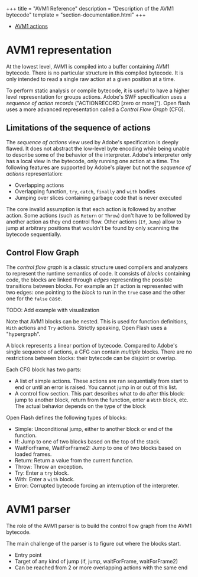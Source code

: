 +++
title = "AVM1 Reference"
description = "Description of the AVM1 bytecode"
template = "section-documentation.html"
+++

- [AVM1 actions](@/documentation/avm1/actions/_index.md)

# AVM1 representation

At the lowest level, AVM1 is compiled into a buffer containing AVM1 bytecode. There is no particular structure in this compiled bytecode. It is only intended to read a single raw action at a given position at a time.

To perform static analysis or compile bytecode, it is useful to have a higher level representation for groups actions. Adobe's SWF specification uses a _sequence of action records_ ("ACTIONRECORD \[zero or more]"). Open flash uses a more advanced representation called a _Control Flow Graph_ (CFG).

## Limitations of the sequence of actions

The _sequence of actions_ view used by Adobe's specification is deeply flawed. It does not abstract the low-level byte encoding while being unable to describe some of the behavior of the interpreter. Adobe's interpreter only has a local view in the bytecode, only running one action at a time. The following features are supported by Adobe's player but not the _sequence of actions_ representation:

- Overlapping actions
- Overlapping function, `try`, `catch`, `finally` and `with` bodies
- Jumping over slices containing garbage code that is never executed

The core invalid assumption is that each action is followed by another action. Some actions (such as `Return` or `Throw`) don't have to be followed by another action as they end control flow. Other actions (`If`, `Jump`) allow to jump at arbitrary positions that wouldn't be found by only scanning the bytecode sequentially.

## Control Flow Graph

The _control flow graph_ is a classic structure used compilers and analyzers to represent the runtime semantics of code. It consists of _blocks_ containing code, the blocks are linked through _edges_ representing the possible transitions between blocks. For example an `If` action is represented with two edges: one pointing to the _block_ to run in the `true` case and the other one for the `false` case.

TODO: Add example with visualization

Note that AVM1 blocks can be nested. This is used for function definitions, `With` actions and `Try` actions. Strictly speaking, Open Flash uses a "hypergraph".

A block represents a linear portion of bytecode. Compared to Adobe's single sequence of actions, a CFG can contain _multiple_ blocks. There are no restrictions between blocks: their bytecode can be disjoint or overlap.

Each CFG block has two parts:
- A list of simple actions. These actions are ran sequentially from start to end or until an error is raised. You cannot jump in or out of this list.
- A control flow section. This part describes what to do after this block: jump to another block, return from the function, enter a `With` block, etc. The actual behavior depends on the type of the block

Open Flash defines the following types of blocks:
- Simple: Unconditional jump, either to another block or end of the function.
- If: Jump to one of two blocks based on the top of the stack.
- WaitForFrame, WaitForFrame2: Jump to one of two blocks based on loaded frames.
- Return: Return a value from the current function.
- Throw: Throw an exception.
- Try: Enter a `try` block.
- With: Enter a `with` block.
- Error: Corrupted bytecode forcing an interruption of the interpreter.

# AVM1 parser

The role of the AVM1 parser is to build the control flow graph from the AVM1 bytecode.

The main challenge of the parser is to figure out where the blocks start.

- Entry point
- Target of any kind of jump (if, jump, waitForFrame, waitForFrame2)
- Can be reached from 2 or more overlapping actions with the same end
